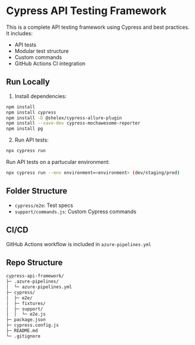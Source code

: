 # Cypress API Testing Framework

This is a complete API testing framework using Cypress and best practices. It includes:
- API tests
- Modular test structure
- Custom commands
- GitHub Actions CI integration

## Run Locally

1. Install dependencies:
```bash
npm install
npm install cypress
npm install -D @shelex/cypress-allure-plugin
npm install --save-dev cypress-mochawesome-reporter
npm install pg
```

2. Run API tests:
```bash
npx cypress run
```
Run API tests on a partucular environment:
```bash
npx cypress run --env environment=<environment> (dev/staging/prod)
```

## Folder Structure

- `cypress/e2e`: Test specs
- `support/commands.js`: Custom Cypress commands

## CI/CD

GitHub Actions workflow is included in `azure-pipelines.yml`

## Repo Structure
```bash
cypress-api-framework/
├─ .azure-pipelines/
│  └─ azure-pipelines.yml
├─ cypress/
│  ├─ e2e/
│  ├─ fixtures/
│  ├─ support/
│  │  └─ e2e.js
├─ package.json
├─ cypress.config.js
├─ README.md
└─ .gitignore
```
